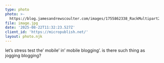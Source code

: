 ```yaml
---
type: photo
photo: >-
  https://blog.jamesandrewscoulter.com/images/1755862338_RackMultipart20250822-116-a3oszh.jpg
file: image.jpg
date: '2025-08-22T11:32:23.527Z'
client_id: 'https://micropublish.net/'
layout: photo.njk
---
```

let’s stress test the’ mobile’ in’ mobile blogging’. is there such thing as jogging blogging? 
